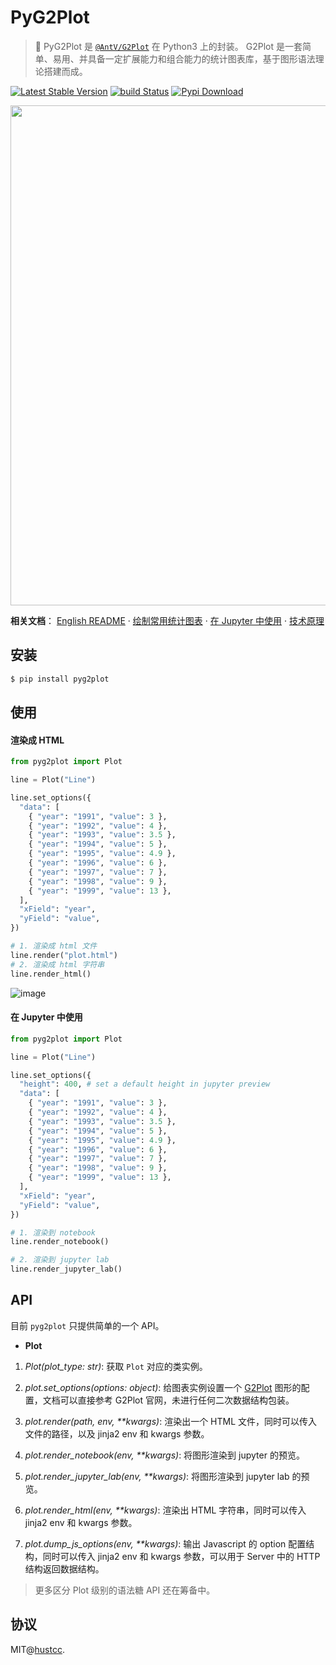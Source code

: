 # PyG2Plot

> 🎨 PyG2Plot 是 [`@AntV/G2Plot`](https://github.com/antvis/G2Plot) 在 Python3 上的封装。 G2Plot 是一套简单、易用、并具备一定扩展能力和组合能力的统计图表库，基于图形语法理论搭建而成。

[![Latest Stable Version](https://img.shields.io/pypi/v/pyg2plot.svg)](https://pypi.python.org/pypi/pyg2plot)
[![build Status](https://github.com/hustcc/pyg2plot/workflows/build/badge.svg?branch=main)](https://github.com/hustcc/pyg2plot/actions?query=workflow%3Abuild)
[![Pypi Download](https://img.shields.io/pypi/dm/pyg2plot)](https://pypi.python.org/pypi/pyg2plot)


<div align="center">
  <img src="https://gw.alipayobjects.com/mdn/rms_d314dd/afts/img/A*sXqrRrEwFRQAAAAAAAAAAABkARQnAQ" width="800">
</div>

**相关文档**： [English README](./README.md)  ·  [绘制常用统计图表](./docs/plot.md)  ·  [在 Jupyter 中使用](./docs/jupyter.md)  ·  [技术原理](./docs/how.md)

## 安装

```bash
$ pip install pyg2plot
```


## 使用

#### **渲染成 HTML**

```py
from pyg2plot import Plot

line = Plot("Line")

line.set_options({
  "data": [
    { "year": "1991", "value": 3 },
    { "year": "1992", "value": 4 },
    { "year": "1993", "value": 3.5 },
    { "year": "1994", "value": 5 },
    { "year": "1995", "value": 4.9 },
    { "year": "1996", "value": 6 },
    { "year": "1997", "value": 7 },
    { "year": "1998", "value": 9 },
    { "year": "1999", "value": 13 },
  ],
  "xField": "year",
  "yField": "value",
})

# 1. 渲染成 html 文件
line.render("plot.html")
# 2. 渲染成 html 字符串
line.render_html()
```

![image](https://user-images.githubusercontent.com/7856674/104466432-31be5000-55f0-11eb-8333-68279d50861e.png)

#### **在 Jupyter 中使用**

```py
from pyg2plot import Plot

line = Plot("Line")

line.set_options({
  "height": 400, # set a default height in jupyter preview
  "data": [
    { "year": "1991", "value": 3 },
    { "year": "1992", "value": 4 },
    { "year": "1993", "value": 3.5 },
    { "year": "1994", "value": 5 },
    { "year": "1995", "value": 4.9 },
    { "year": "1996", "value": 6 },
    { "year": "1997", "value": 7 },
    { "year": "1998", "value": 9 },
    { "year": "1999", "value": 13 },
  ],
  "xField": "year",
  "yField": "value",
})

# 1. 渲染到 notebook
line.render_notebook()

# 2. 渲染到 jupyter lab
line.render_jupyter_lab()
```


## API

目前 `pyg2plot` 只提供简单的一个 API。

 - **Plot**

1. *Plot(plot_type: str)*: 获取 `Plot` 对应的类实例。

2. *plot.set_options(options: object)*: 给图表实例设置一个 [G2Plot](https://g2plot.antv.vision/) 图形的配置，文档可以直接参考 G2Plot 官网，未进行任何二次数据结构包装。

3. *plot.render(path, env, **kwargs)*: 渲染出一个 HTML 文件，同时可以传入文件的路径，以及 jinja2 env 和 kwargs 参数。

4. *plot.render_notebook(env, **kwargs)*: 将图形渲染到 jupyter 的预览。

5. *plot.render_jupyter_lab(env, **kwargs)*: 将图形渲染到 jupyter lab 的预览。

6. *plot.render_html(env, **kwargs)*: 渲染出 HTML 字符串，同时可以传入 jinja2 env 和 kwargs 参数。

6. *plot.dump_js_options(env, **kwargs)*: 输出 Javascript 的 option 配置结构，同时可以传入 jinja2 env 和 kwargs 参数，可以用于 Server 中的 HTTP 结构返回数据结构。

> 更多区分 Plot 级别的语法糖 API 还在筹备中。


## 协议

MIT@[hustcc](https://github.com/hustcc).